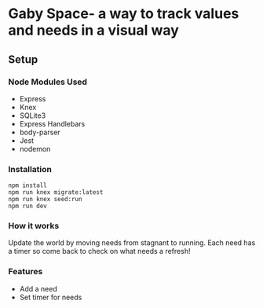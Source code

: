 # Gaby Space- a way to track values and needs in a visual way

## Setup

### Node Modules Used

 - Express
 - Knex
 - SQLite3
 - Express Handlebars
 - body-parser
 - Jest
 - nodemon

### Installation

```
npm install
npm run knex migrate:latest
npm run knex seed:run
npm run dev
```

### How it works

Update the world by moving needs from stagnant to running. Each need has a timer so come back to check on what needs a refresh! 

### Features

- Add a need 
- Set timer for needs

